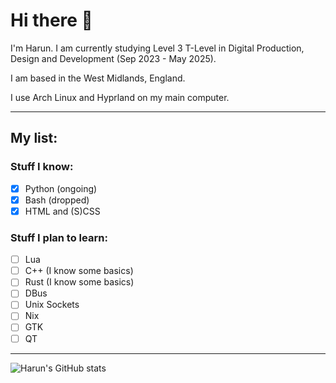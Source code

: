 # Hi there 👋

I'm Harun. I am currently studying Level 3 T-Level in Digital Production, Design and Development (Sep 2023 - May 2025). 

I am based in the West Midlands, England.

I use Arch Linux and Hyprland on my main computer.

***

## My list:

### Stuff I know:
- [x] Python (ongoing)
- [x] Bash (dropped)
- [x] HTML and (S)CSS

### Stuff I plan to learn:
- [ ] Lua
- [ ] C++ (I know some basics)
- [ ] Rust (I know some basics)
- [ ] DBus
- [ ] Unix Sockets
- [ ] Nix
- [ ] GTK
- [ ] QT

***

![Harun's GitHub stats](https://github-readme-stats.vercel.app/api?username=sudoharun&show_icons=true&theme=transparent)

